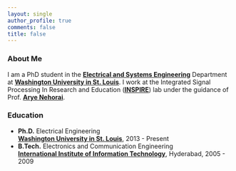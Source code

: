 ```yaml
---
layout: single
author_profile: true
comments: false
title: false
---
```


### About Me
I am a PhD student in the [__Electrical and Systems Engineering__](http://ese.wustl.edu/) Department at [__Washington University in St. Louis__](http://wustl.edu). I work at the Integrated Signal Processing In Research and Education ([__INSPIRE__](https://www.ese.wustl.edu/~nehorai/lab.html)) lab under the guidance of Prof. [__Arye Nehorai__](https://www.ese.wustl.edu/~nehorai/index.html).

### Education
* **Ph.D.** Electrical Engineering  
  [__Washington University in St. Louis__](http://wustl.edu), 2013 - Present
* **B.Tech.** Electronics and Communication Engineering  
  [__International Institute of Information Technology__](https://www.iiit.ac.in/), Hyderabad, 2005 - 2009  

<!---
### Recent News
[**Dec 2017**] Paper on "Modeling, detecting, and tracking freezing of gait in Parkinson disease using inertial sensors" was accepted for publication in _IEEE Trans. on Biomedical Engineering_. 
-->
